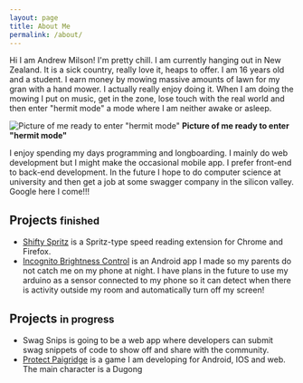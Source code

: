 ```yaml
---
layout: page
title: About Me
permalink: /about/
---
```


Hi I am Andrew Milson! I'm pretty chill. I am currently hanging out in New Zealand. It is a sick country, really love it, heaps to offer. I am 16 years old and a student. I earn money by mowing massive amounts of lawn for my gran with a hand mower. I actually really enjoy doing it. When I am doing the mowing I put on music, get in the zone, lose touch with the real world and then enter "hermit mode" a mode where I am neither awake or asleep.

![Picture of me ready to enter "hermit mode"](images/mower-and-i.jpg)
__Picture of me ready to enter "hermit mode"__

I enjoy spending my days programming and longboarding. I mainly do web development but I might make the occasional mobile app. I prefer front-end to back-end development. In the future I hope to do computer science at university and then get a job at some swagger company in the silicon valley. Google here I come!!!

## Projects <small>finished</small> ##
+ <a href="http://andrewmilson.com/shifty-spritz/" target="_blank">Shifty Spritz</a> is a Spritz-type speed reading extension for Chrome and Firefox.
+ <a href="https://play.google.com/store/apps/details?id=com.andrewmilson.incognitobrightnesscontrol&hl=en" target="_blank">Incognito Brightness Control</a> is an Android app I made so my parents do not catch me on my phone at night. I have plans in the future to use my arduino as a sensor connected to my phone so it can detect when there is activity outside my room and automatically turn off my screen!

## Projects <small>in progress</small> ##
+ Swag Snips is going to be a web app where developers can submit swag snippets of code to show off and share with the community.
+ <a href="http://andrewmilson.com/protect-paigridge/" target="_blank">Protect Paigridge</a> is a game I am developing for Android, IOS and web. The main character is a Dugong
